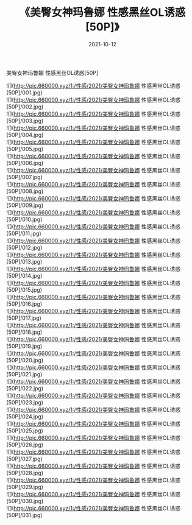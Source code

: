 ﻿---
layout: post
title:  《美臀女神玛鲁娜 性感黑丝OL诱惑[50P]》
date:   2021-10-12
img: http://pic.660000.xyz/1:/性感/2021/美臀女神玛鲁娜 性感黑丝OL诱惑[50P]/000.jpg
categories: [美女, 清纯, 唯美]
---

美臀女神玛鲁娜 性感黑丝OL诱惑[50P]

  ![](http://pic.660000.xyz/1:/性感/2021/美臀女神玛鲁娜 性感黑丝OL诱惑[50P]/001.jpg) <br> ![](http://pic.660000.xyz/1:/性感/2021/美臀女神玛鲁娜 性感黑丝OL诱惑[50P]/002.jpg) <br> ![](http://pic.660000.xyz/1:/性感/2021/美臀女神玛鲁娜 性感黑丝OL诱惑[50P]/003.jpg) <br> ![](http://pic.660000.xyz/1:/性感/2021/美臀女神玛鲁娜 性感黑丝OL诱惑[50P]/004.jpg) <br> ![](http://pic.660000.xyz/1:/性感/2021/美臀女神玛鲁娜 性感黑丝OL诱惑[50P]/005.jpg) <br> ![](http://pic.660000.xyz/1:/性感/2021/美臀女神玛鲁娜 性感黑丝OL诱惑[50P]/006.jpg) <br> ![](http://pic.660000.xyz/1:/性感/2021/美臀女神玛鲁娜 性感黑丝OL诱惑[50P]/007.jpg) <br> ![](http://pic.660000.xyz/1:/性感/2021/美臀女神玛鲁娜 性感黑丝OL诱惑[50P]/008.jpg) <br> ![](http://pic.660000.xyz/1:/性感/2021/美臀女神玛鲁娜 性感黑丝OL诱惑[50P]/009.jpg) <br> ![](http://pic.660000.xyz/1:/性感/2021/美臀女神玛鲁娜 性感黑丝OL诱惑[50P]/010.jpg) <br> ![](http://pic.660000.xyz/1:/性感/2021/美臀女神玛鲁娜 性感黑丝OL诱惑[50P]/011.jpg) <br> ![](http://pic.660000.xyz/1:/性感/2021/美臀女神玛鲁娜 性感黑丝OL诱惑[50P]/012.jpg) <br> ![](http://pic.660000.xyz/1:/性感/2021/美臀女神玛鲁娜 性感黑丝OL诱惑[50P]/013.jpg) <br> ![](http://pic.660000.xyz/1:/性感/2021/美臀女神玛鲁娜 性感黑丝OL诱惑[50P]/014.jpg) <br> ![](http://pic.660000.xyz/1:/性感/2021/美臀女神玛鲁娜 性感黑丝OL诱惑[50P]/015.jpg) <br> ![](http://pic.660000.xyz/1:/性感/2021/美臀女神玛鲁娜 性感黑丝OL诱惑[50P]/016.jpg) <br> ![](http://pic.660000.xyz/1:/性感/2021/美臀女神玛鲁娜 性感黑丝OL诱惑[50P]/017.jpg) <br> ![](http://pic.660000.xyz/1:/性感/2021/美臀女神玛鲁娜 性感黑丝OL诱惑[50P]/018.jpg) <br> ![](http://pic.660000.xyz/1:/性感/2021/美臀女神玛鲁娜 性感黑丝OL诱惑[50P]/019.jpg) <br> ![](http://pic.660000.xyz/1:/性感/2021/美臀女神玛鲁娜 性感黑丝OL诱惑[50P]/020.jpg) <br> ![](http://pic.660000.xyz/1:/性感/2021/美臀女神玛鲁娜 性感黑丝OL诱惑[50P]/021.jpg) <br> ![](http://pic.660000.xyz/1:/性感/2021/美臀女神玛鲁娜 性感黑丝OL诱惑[50P]/022.jpg) <br> ![](http://pic.660000.xyz/1:/性感/2021/美臀女神玛鲁娜 性感黑丝OL诱惑[50P]/023.jpg) <br> ![](http://pic.660000.xyz/1:/性感/2021/美臀女神玛鲁娜 性感黑丝OL诱惑[50P]/024.jpg) <br> ![](http://pic.660000.xyz/1:/性感/2021/美臀女神玛鲁娜 性感黑丝OL诱惑[50P]/025.jpg) <br> ![](http://pic.660000.xyz/1:/性感/2021/美臀女神玛鲁娜 性感黑丝OL诱惑[50P]/026.jpg) <br> ![](http://pic.660000.xyz/1:/性感/2021/美臀女神玛鲁娜 性感黑丝OL诱惑[50P]/027.jpg) <br> ![](http://pic.660000.xyz/1:/性感/2021/美臀女神玛鲁娜 性感黑丝OL诱惑[50P]/028.jpg) <br> ![](http://pic.660000.xyz/1:/性感/2021/美臀女神玛鲁娜 性感黑丝OL诱惑[50P]/029.jpg) <br> ![](http://pic.660000.xyz/1:/性感/2021/美臀女神玛鲁娜 性感黑丝OL诱惑[50P]/030.jpg) <br> ![](http://pic.660000.xyz/1:/性感/2021/美臀女神玛鲁娜 性感黑丝OL诱惑[50P]/031.jpg) <br>